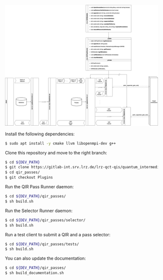 ![Alt](flowcharts/flow.png)

Install the following dependencies:
```bash
$ sudo apt install -y cmake llvm libopenmpi-dev g++
```

Clone this repository and move to the right branch:
```bash
$ cd ${DEV_PATH}
$ git clone https://gitlab-int.srv.lrz.de/lrz-qct-qis/quantum_intermediate_representation/qir_passes.git
$ cd qir_passes/
$ git checkout Plugins
```

Run the QIR Pass Runner daemon:
```bash
$ cd ${DEV_PATH}/qir_passes/
$ sh build.sh
```

Run the Selector Runner daemon:
```bash
$ cd ${DEV_PATH}/qir_passes/selector/
$ sh build.sh
```

Run a test client to submit a QIR and a pass selector:
```bash
$ cd ${DEV_PATH}/qir_passes/tests/
$ sh build.sh
```

You can also update the documentation:
```bash
$ cd ${DEV_PATH}/qir_passes/
$ sh build_documentation.sh
```

